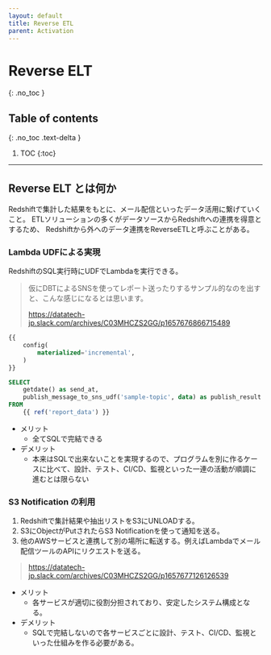 ```yaml
---
layout: default
title: Reverse ETL
parent: Activation
---
```


# Reverse ELT
{: .no_toc }

## Table of contents
{: .no_toc .text-delta }

1. TOC
   {:toc}

---

## Reverse ELT とは何か

Redshiftで集計した結果をもとに、メール配信といったデータ活用に繋げていくこと。
ETLソリューションの多くがデータソースからRedshiftへの連携を得意とするため、
Redshiftから外へのデータ連携をReverseETLと呼ぶことがある。

### Lambda UDFによる実現

RedshiftのSQL実行時にUDFでLambdaを実行できる。

> 仮にDBTによるSNSを使ってレポート送ったりするサンプル的なのを出すと、こんな感じになるとは思います。
> 
> https://datatech-jp.slack.com/archives/C03MHCZS2GG/p1657676866715489

```sql
{{
    config(
        materialized='incremental',
    )
}}

SELECT
    getdate() as send_at,
    publish_message_to_sns_udf('sample-topic', data) as publish_result
FROM
    {{ ref('report_data') }}
```

- メリット
    - 全てSQLで完結できる
- デメリット
    - 本来はSQLで出来ないことを実現するので、プログラムを別に作るケースに比べて、設計、テスト、CI/CD、監視といった一連の活動が順調に進むとは限らない
    
### S3 Notification の利用

1. Redshiftで集計結果や抽出リストをS3にUNLOADする。
1. S3にObjectがPutされたらS3 Notificationを使って通知を送る。
1. 他のAWSサービスと連携して別の場所に転送する。例えばLambdaでメール配信ツールのAPIにリクエストを送る。

> https://datatech-jp.slack.com/archives/C03MHCZS2GG/p1657677126126539

- メリット
  - 各サービスが適切に役割分担されており、安定したシステム構成となる。
- デメリット
  - SQLで完結しないので各サービスごとに設計、テスト、CI/CD、監視といった仕組みを作る必要がある。
